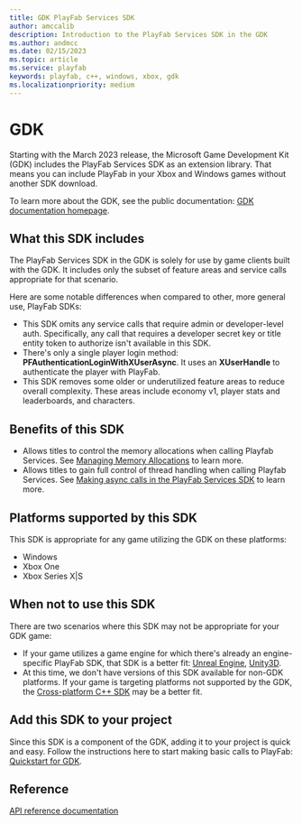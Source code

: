 ```yaml
---
title: GDK PlayFab Services SDK
author: amccalib
description: Introduction to the PlayFab Services SDK in the GDK
ms.author: andmcc
ms.date: 02/15/2023
ms.topic: article
ms.service: playfab
keywords: playfab, c++, windows, xbox, gdk
ms.localizationpriority: medium
---
```


# GDK

Starting with the March 2023 release, the Microsoft Game Development Kit (GDK) includes the PlayFab Services SDK as an extension library. That means you can include PlayFab in your Xbox and Windows games without another SDK download.

To learn more about the GDK, see the public documentation: [GDK documentation homepage](/gaming/gdk/).

## What this SDK includes

The PlayFab Services SDK in the GDK is solely for use by game clients built with the GDK. It includes only the subset of feature areas and service calls appropriate for that scenario.

Here are some notable differences when compared to other, more general use, PlayFab SDKs:
- This SDK omits any service calls that require admin or developer-level auth. Specifically, any call that requires a developer secret key or title entity token to authorize isn't available in this SDK.
- There's only a single player login method: __PFAuthenticationLoginWithXUserAsync__. It uses an __XUserHandle__ to authenticate the player with PlayFab.
- This SDK removes some older or underutilized feature areas to reduce overall complexity. These areas include economy v1, player stats and leaderboards, and characters.

## Benefits of this SDK

- Allows titles to control the memory allocations when calling Playfab Services. See [Managing Memory Allocations](./memory.md) to learn more.
- Allows titles to gain full control of thread handling when calling Playfab Services. See [Making async calls in the PlayFab Services SDK](./async.md) to learn more.

## Platforms supported by this SDK

This SDK is appropriate for any game utilizing the GDK on these platforms:
- Windows
- Xbox One
- Xbox Series X|S

## When not to use this SDK

There are two scenarios where this SDK may not be appropriate for your GDK game:

- If your game utilizes a game engine for which there's already an engine-specific PlayFab SDK, that SDK is a better fit: [Unreal Engine](../unreal/index.md), [Unity3D](../unity3d/index.md).
- At this time, we don't have versions of this SDK available for non-GDK platforms. If your game is targeting platforms not supported by the GDK, the [Cross-platform C++ SDK](../playfab-cpp/index.md) may be a better fit.

## Add this SDK to your project

Since this SDK is a component of the GDK, adding it to your project is quick and easy. Follow the instructions here to start making basic calls to PlayFab: [Quickstart for GDK](./quickstart.md).

## Reference

[API reference documentation](../../api-references/c/pfauthentication/pfauthentication_members)
